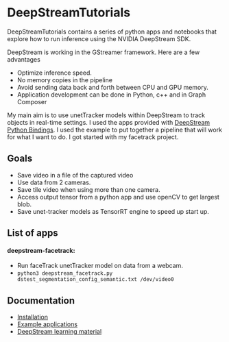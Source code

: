 # DeepStreamTutorials

DeepStreamTutorials contains a series of python apps and notebooks that explore how to run inference using the NVIDIA DeepStream SDK. 

DeepStream is working in the GStreamer framework. Here are a few advantages

* Optimize inference speed.
* No memory copies in the pipeline
* Avoid sending data back and forth between CPU and GPU memory.
* Application development can be done in Python, c++ and in Graph Composer

My main aim is to use unetTracker models within DeepStream to track objects in real-time settings.
I used the apps provided with [DeepStream Python Bindings](https://github.com/NVIDIA-AI-IOT/deepstream_python_apps).
I used the example to put together a pipeline that will work for what I want to do.
I got started with my facetrack project.

## Goals

* Save video in a file of the captured video
* Use data from 2 cameras.
* Save tile video when using more than one camera.
* Access output tensor from a python app and use openCV to get largest blob.
* Save unet-tracker models as TensorRT engine to speed up start up.

## List of apps

#### deepstream-facetrack: 
* Run faceTrack unetTracker model on data from a webcam.
* `python3 deepstream_facetrack.py  dstest_segmentation_config_semantic.txt /dev/video0`


## Documentation

* [Installation](doc/install.md)
* [Example applications](doc/example_apps.md)
* [DeepStream learning material](doc/learning.md)

